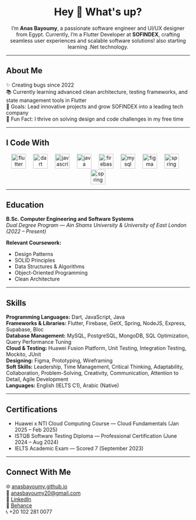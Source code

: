 
<h1 align="center">Hey 👋 What's up?</h1>

<p align="center">I’m <strong>Anas Bayoumy</strong>, a passionate software engineer and UI/UX designer from Egypt. Currently, I’m a Flutter Developer at <strong>SOFINDEX</strong>, crafting seamless user experiences and scalable software solutions! also starting learning .Net technology.</p>

---

## About Me

✨ Creating bugs since 2022  
📚 Currently learning advanced clean architecture, testing frameworks, and state management tools in Flutter  
🎯 Goals: Lead innovative projects and grow SOFINDEX into a leading tech company  
🎲 Fun Fact: I thrive on solving design and code challenges in my free time

---

## I Code With

<div align="center">
  <img src="https://cdn.jsdelivr.net/gh/devicons/devicon/icons/flutter/flutter-original.svg" height="40" alt="flutter logo" />
  <img width="12" />
  <img src="https://cdn.jsdelivr.net/gh/devicons/devicon/icons/dart/dart-original.svg" height="40" alt="dart logo" />
  <img width="12" />
  <img src="https://cdn.jsdelivr.net/gh/devicons/devicon/icons/javascript/javascript-original.svg" height="40" alt="javascript logo" />
  <img width="12" />
  <img src="https://cdn.jsdelivr.net/gh/devicons/devicon/icons/java/java-original.svg" height="40" alt="java logo" />
  <img width="12" />
  <img src="https://cdn.jsdelivr.net/gh/devicons/devicon/icons/firebase/firebase-plain.svg" height="40" alt="firebase logo" />
  <img width="12" />
  <img src="https://cdn.jsdelivr.net/gh/devicons/devicon/icons/mysql/mysql-original.svg" height="40" alt="mysql logo" />
  <img width="12" />
  <img src="https://cdn.jsdelivr.net/gh/devicons/devicon/icons/figma/figma-original.svg" height="40" alt="figma logo" />
  <img width="12" />
  <img src="https://cdn.jsdelivr.net/gh/devicons/devicon/icons/spring/spring-original.svg" height="40" alt="spring logo" /> 
  <img width="12" />
  <img src="https://cdn.jsdelivr.net/gh/devicons/devicon/icons/dotnet/dotnet-original.svg" height="40" alt="spring logo" />
</div>

---

## Education

**B.Sc. Computer Engineering and Software Systems**  
*Dual Degree Program — Ain Shams University & University of East London (2022 – Present)*

**Relevant Coursework:**  
- Design Patterns  
- SOLID Principles  
- Data Structures & Algorithms  
- Object-Oriented Programming  
- Clean Architecture

---

## Skills

**Programming Languages:** Dart, JavaScript, Java  
**Frameworks & Libraries:** Flutter, Firebase, GetX, Spring, NodeJS, Express, Supabase, Bloc  
**Database Management:** MySQL, PostgreSQL, MongoDB, SQL Optimization, Query Performance Tuning  
**Cloud & Testing:** Huawei Fusion Platform, Unit Testing, Integration Testing, Mockito, JUnit  
**Designing:** Figma, Prototyping, Wireframing  
**Soft Skills:** Leadership, Time Management, Critical Thinking, Adaptability, Collaboration, Problem-Solving, Creativity, Communication, Attention to Detail, Agile Development  
**Languages:** English (IELTS C1), Arabic (Native)

---

## Certifications

- Huawei x NTI Cloud Computing Course — Cloud Fundamentals (Jan 2025 – Feb 2025)  
- ISTQB Software Testing Diploma — Professional Certification (June 2024 – Aug 2024)  
- IELTS Academic Exam — Scored 7 (September 2023)

---

## Connect With Me

🌐 [anasbayoumy.github.io](https://anasbayoumy.github.io/)  
📧 [anasbayoumy20@gmail.com](mailto:anasbayoumy20@gmail.com)  
💼 [LinkedIn](https://www.linkedin.com/in/anasbayoumy)  
🎨 [Behance](https://www.behance.net/anasbayoumy)  
📞 +20 102 281 0077
